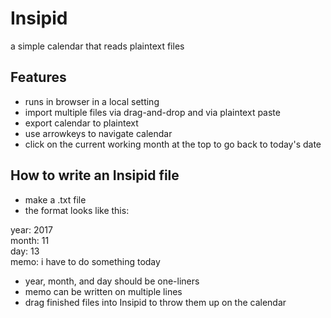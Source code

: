 # Insipid
a simple calendar that reads plaintext files

## Features
- runs in browser in a local setting
- import multiple files via drag-and-drop and via plaintext paste
- export calendar to plaintext
- use arrowkeys to navigate calendar
- click on the current working month at the top to go back to today's date

## How to write an Insipid file
- make a .txt file
- the format looks like this:

year: 2017  
month: 11  
day: 13  
memo: i have to do something today
			
- year, month, and day should be one-liners
- memo can be written on multiple lines
- drag finished files into Insipid to throw them up on the calendar
